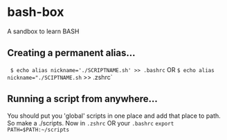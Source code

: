# bash-box
A sandbox to learn BASH 

## Creating a permanent alias... 
` $ echo alias nickname='./SCRIPTNAME.sh' >> .bashrc`
OR 
`$ echo alias nickname="./SCIPTNAME.sh` >> .zshrc`
## Running a script from anywhere...
You should put you 'global' scripts in one place and add that place to path. So make a ./scripts. Now in `.zshrc` OR your `.bashrc`
`export PATH=$PATH:~/scripts`

